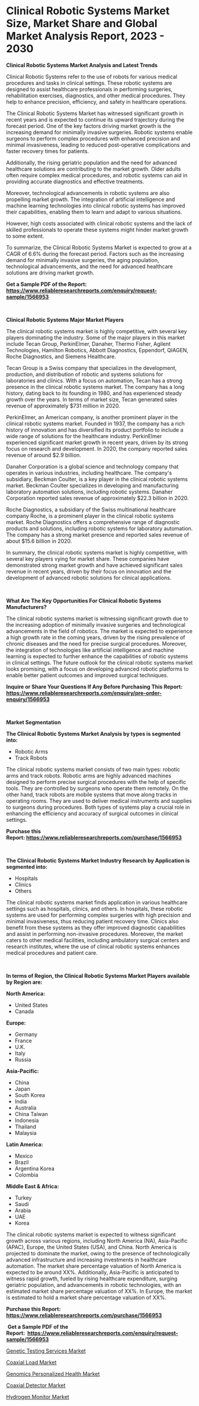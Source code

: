 <p><h1>Clinical Robotic Systems Market Size, Market Share and Global Market Analysis Report, 2023 - 2030</h1></p><p><strong>Clinical Robotic Systems Market Analysis and Latest Trends</strong></p>
<p><p>Clinical Robotic Systems refer to the use of robots for various medical procedures and tasks in clinical settings. These robotic systems are designed to assist healthcare professionals in performing surgeries, rehabilitation exercises, diagnostics, and other medical procedures. They help to enhance precision, efficiency, and safety in healthcare operations.</p><p>The Clinical Robotic Systems Market has witnessed significant growth in recent years and is expected to continue its upward trajectory during the forecast period. One of the key factors driving market growth is the increasing demand for minimally invasive surgeries. Robotic systems enable surgeons to perform complex procedures with enhanced precision and minimal invasiveness, leading to reduced post-operative complications and faster recovery times for patients.</p><p>Additionally, the rising geriatric population and the need for advanced healthcare solutions are contributing to the market growth. Older adults often require complex medical procedures, and robotic systems can aid in providing accurate diagnostics and effective treatments.</p><p>Moreover, technological advancements in robotic systems are also propelling market growth. The integration of artificial intelligence and machine learning technologies into clinical robotic systems has improved their capabilities, enabling them to learn and adapt to various situations.</p><p>However, high costs associated with clinical robotic systems and the lack of skilled professionals to operate these systems might hinder market growth to some extent.</p><p>To summarize, the Clinical Robotic Systems Market is expected to grow at a CAGR of 6.6% during the forecast period. Factors such as the increasing demand for minimally invasive surgeries, the aging population, technological advancements, and the need for advanced healthcare solutions are driving market growth.</p></p>
<p><strong>Get a Sample PDF of the Report:&nbsp; <a href="https://www.reliableresearchreports.com/enquiry/request-sample/1566953">https://www.reliableresearchreports.com/enquiry/request-sample/1566953</a></strong></p>
<p>&nbsp;</p>
<p><strong>Clinical Robotic Systems Major Market Players</strong></p>
<p><p>The clinical robotic systems market is highly competitive, with several key players dominating the industry. Some of the major players in this market include Tecan Group, PerkinElmer, Danaher, Thermo Fisher, Agilent Technologies, Hamilton Robotics, Abbott Diagnostics, Eppendorf, QIAGEN, Roche Diagnostics, and Siemens Healthcare.</p><p>Tecan Group is a Swiss company that specializes in the development, production, and distribution of robotic and systems solutions for laboratories and clinics. With a focus on automation, Tecan has a strong presence in the clinical robotic systems market. The company has a long history, dating back to its founding in 1980, and has experienced steady growth over the years. In terms of market size, Tecan generated sales revenue of approximately $731 million in 2020.</p><p>PerkinElmer, an American company, is another prominent player in the clinical robotic systems market. Founded in 1937, the company has a rich history of innovation and has diversified its product portfolio to include a wide range of solutions for the healthcare industry. PerkinElmer experienced significant market growth in recent years, driven by its strong focus on research and development. In 2020, the company reported sales revenue of around $2.9 billion.</p><p>Danaher Corporation is a global science and technology company that operates in various industries, including healthcare. The company's subsidiary, Beckman Coulter, is a key player in the clinical robotic systems market. Beckman Coulter specializes in developing and manufacturing laboratory automation solutions, including robotic systems. Danaher Corporation reported sales revenue of approximately $22.3 billion in 2020.</p><p>Roche Diagnostics, a subsidiary of the Swiss multinational healthcare company Roche, is a prominent player in the clinical robotic systems market. Roche Diagnostics offers a comprehensive range of diagnostic products and solutions, including robotic systems for laboratory automation. The company has a strong market presence and reported sales revenue of about $15.6 billion in 2020.</p><p>In summary, the clinical robotic systems market is highly competitive, with several key players vying for market share. These companies have demonstrated strong market growth and have achieved significant sales revenue in recent years, driven by their focus on innovation and the development of advanced robotic solutions for clinical applications.</p></p>
<p>&nbsp;</p>
<p><strong>What Are The Key Opportunities For Clinical Robotic Systems Manufacturers?</strong></p>
<p><p>The clinical robotic systems market is witnessing significant growth due to the increasing adoption of minimally invasive surgeries and technological advancements in the field of robotics. The market is expected to experience a high growth rate in the coming years, driven by the rising prevalence of chronic diseases and the need for precise surgical procedures. Moreover, the integration of technologies like artificial intelligence and machine learning is expected to further enhance the capabilities of robotic systems in clinical settings. The future outlook for the clinical robotic systems market looks promising, with a focus on developing advanced robotic platforms to enable better patient outcomes and improved surgical techniques.</p></p>
<p><strong>Inquire or Share Your Questions If Any Before Purchasing This Report: <a href="https://www.reliableresearchreports.com/enquiry/pre-order-enquiry/1566953">https://www.reliableresearchreports.com/enquiry/pre-order-enquiry/1566953</a></strong></p>
<p>&nbsp;</p>
<p><strong>Market Segmentation</strong></p>
<p><strong>The Clinical Robotic Systems Market Analysis by types is segmented into:</strong></p>
<p><ul><li>Robotic Arms</li><li>Track Robots</li></ul></p>
<p><p>The clinical robotic systems market consists of two main types: robotic arms and track robots. Robotic arms are highly advanced machines designed to perform precise surgical procedures with the help of specific tools. They are controlled by surgeons who operate them remotely. On the other hand, track robots are mobile systems that move along tracks in operating rooms. They are used to deliver medical instruments and supplies to surgeons during procedures. Both types of systems play a crucial role in enhancing the efficiency and accuracy of surgical outcomes in clinical settings.</p></p>
<p><strong>Purchase this Report:&nbsp;<a href="https://www.reliableresearchreports.com/purchase/1566953">https://www.reliableresearchreports.com/purchase/1566953</a></strong></p>
<p>&nbsp;</p>
<p><strong>The Clinical Robotic Systems Market Industry Research by Application is segmented into:</strong></p>
<p><ul><li>Hospitals</li><li>Clinics</li><li>Others</li></ul></p>
<p><p>The clinical robotic systems market finds application in various healthcare settings such as hospitals, clinics, and others. In hospitals, these robotic systems are used for performing complex surgeries with high precision and minimal invasiveness, thus reducing patient recovery time. Clinics also benefit from these systems as they offer improved diagnostic capabilities and assist in performing non-invasive procedures. Moreover, the market caters to other medical facilities, including ambulatory surgical centers and research institutes, where the use of clinical robotic systems enhances medical procedures and patient care.</p></p>
<p>&nbsp;</p>
<p><strong>In terms of Region, the Clinical Robotic Systems Market Players available by Region are:</strong></p>
<p>
    <p> <strong> North America: </strong>
        <ul>
            <li>United States</li>
            <li>Canada</li>
        </ul>
        </p> 
    <p> <strong> Europe: </strong>
        <ul>
            <li>Germany</li>
            <li>France</li>
            <li>U.K.</li>
            <li>Italy</li>
            <li>Russia</li>
        </ul>
        </p> 
    <p> <strong> Asia-Pacific: </strong>
        <ul>
            <li>China</li>
            <li>Japan</li>
            <li>South Korea</li>
            <li>India</li>
            <li>Australia</li>
            <li>China Taiwan</li>
            <li>Indonesia</li>
            <li>Thailand</li>
            <li>Malaysia</li>
        </ul>
        </p> 
    <p> <strong> Latin America: </strong>
        <ul>
            <li>Mexico</li>
            <li>Brazil</li>
            <li>Argentina Korea</li>
            <li>Colombia</li>
        </ul>
        </p> 
    <p> <strong> Middle East & Africa: </strong>
        <ul>
            <li>Turkey</li>
            <li>Saudi</li>
            <li>Arabia</li>
            <li>UAE</li>
            <li>Korea</li>
        </ul>
    </p>
    </p>
<p><p>The clinical robotic systems market is expected to witness significant growth across various regions, including North America (NA), Asia-Pacific (APAC), Europe, the United States (USA), and China. North America is projected to dominate the market, owing to the presence of technologically advanced infrastructure and increasing investments in healthcare automation. The market share percentage valuation of North America is expected to be around XX%. Additionally, Asia-Pacific is anticipated to witness rapid growth, fueled by rising healthcare expenditure, surging geriatric population, and advancements in robotic technologies, with an estimated market share percentage valuation of XX%. In Europe, the market is estimated to hold a market share percentage valuation of XX%.</p></p>
<p><strong>Purchase this Report: <a href="https://www.reliableresearchreports.com/purchase/1566953">https://www.reliableresearchreports.com/purchase/1566953</a></strong></p>
<p>&nbsp;<strong>Get a Sample PDF of the Report:&nbsp;&nbsp;<a href="https://www.reliableresearchreports.com/enquiry/request-sample/1566953">https://www.reliableresearchreports.com/enquiry/request-sample/1566953</a></strong></p>
<p><strong></strong></p>
<p><p><a href="https://medium.com/@deannakling2927/genetic-testing-services-market-size-growth-forecast-2023-2030-042c87431087">Genetic Testing Services Market</a></p><p><a href="https://www.linkedin.com/pulse/coaxial-load-market-size-share-amp-trends-analysis-report-04wdc/">Coaxial Load Market</a></p><p><a href="https://medium.com/@caleighhane2777/genomics-personalized-health-market-size-growth-forecast-2023-2030-e4af9252106f">Genomics Personalized Health Market</a></p><p><a href="https://www.linkedin.com/pulse/coaxial-detector-market-share-amp-new-trends-analysis-report-l9occ/">Coaxial Detector Market</a></p><p><a href="https://www.linkedin.com/pulse/hydrogen-monitor-market-size-share-amp-trends-analysis-report-dbbhc/">Hydrogen Monitor Market</a></p></p>
